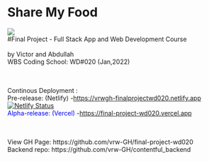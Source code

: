 # Share My Food
![](https://github.com/vrw-GH/final-project-wd020/blob/2c8b82b60e7cc539e8a314ad49c8fdc2a56b4250/project%20basics/Screenshot%20(252).png)
<br />
#Final Project - Full Stack App and Web Development Course
<br />
<br />
by Victor and Abdullah
<br />
WBS Coding School: WD#020 (Jan,2022)
<br />
<br />
<br />

Continous Deployment :
<br />
Pre-release: (Netlify) -https://vrwgh-finalprojectwd020.netlify.app
[![Netlify Status](https://api.netlify.com/api/v1/badges/f488c099-1a9a-4daf-81fc-4fe9817e8f3c/deploy-status)](https://app.netlify.com/sites/vrwgh-finalprojectwd020/deploys)
<br />
<span style="color:blue">Alpha-release: (Vercel)</span> -https://final-project-wd020.vercel.app

<br />

<br />
View GH Page: https://github.com/vrw-GH/final-project-wd020
<br />
Backend repo: https://github.com/vrw-GH/contentful_backend
<br />
<br />

